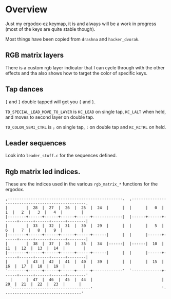 # Overview

Just my ergodox-ez keymap, it is and always will be a work in progress (most of the keys are quite stable though).

Most things have been copied from `drashna` and `hacker_dvorak`.

## RGB matrix layers

There is a custom rgb layer indicator that I can cycle through with the other effects and tha also shows how to target the color of specific keys.

## Tap dances

`[` and `]` double tapped will get you `{` and `}`.

`TD_SPECIAL_LEAD_MOVE_TO_LAYER` is `KC_LEAD` on single tap, `KC_LALT` when held, and moves to second layer on double tap.

`TD_COLON_SEMI_CTRL` is `;` on single tap, `:` on double tap and `KC_RCTRL` on held.

## Leader sequences

Look into `leader_stuff.c` for the sequences defined.

## Rgb matrix led indices.

These are the indices used in the various `rgb_matrix_*` functions for the ergodox.

```
,--------------------------------------------------.  ,--------------------------------------------------.
|        |  28  |  27  |  26  |  25  |  24  |      |  |      |   0  |   1  |   2  |   3  |   4  |        |
|--------+------+------+------+------+-------------|  |------+------+------+------+------+------+--------|
|        |  33  |  32  |  31  |  30  |  29  |      |  |      |   5  |   6  |   7  |   8  |   9  |        |
|--------+------+------+------+------+------|      |  |      |------+------+------+------+------+--------|
|        |  38  |  37  |  36  |  35  |  34  |------|  |------|  10  |  11  |  12  |  13  |  14  |        |
|--------+------+------+------+------+------|      |  |      |------+------+------+------+------+--------|
|        |  43  |  42  |  41  |  40  |  39  |      |  |      |  15  |  16  |  17  |  18  |  19  |        |
`--------+------+------+------+------+-------------'  `-------------+------+------+------+------+--------'
  |      |  47  |  46  |  45  |  44  |                              |  20  |  21  |  22  |  23  |      |
  `----------------------------------'                              `----------------------------------'
```
